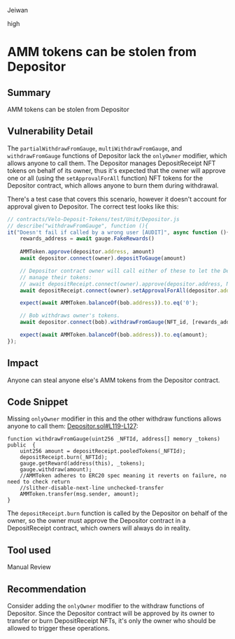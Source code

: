 Jeiwan

high

# AMM tokens can be stolen from Depositor

## Summary
AMM tokens can be stolen from Depositor
## Vulnerability Detail
The `partialWithdrawFromGauge`, `multiWithdrawFromGauge`, and `withdrawFromGauge` functions of Depositor lack the `onlyOwner` modifier, which allows anyone to call them. The Depositor manages DepositReceipt NFT tokens on behalf of its owner, thus it's expected that the owner will approve one or all (using the `setApprovalForAll` function) NFT tokens for the Depositor contract, which allows anyone to burn them during withdrawal.

There's a test case that covers this scenario, however it doesn't account for approval given to Depositor. The correct test looks like this:
```js
// contracts/Velo-Deposit-Tokens/test/Unit/Depositor.js
// describe("withdrawFromGauge", function (){
it("Doesn't fail if called by a wrong user [AUDIT]", async function (){
    rewards_address = await gauge.FakeRewards()
        
    AMMToken.approve(depositor.address, amount)
    await depositor.connect(owner).depositToGauge(amount)

    // Depositor contract owner will call either of these to let the Depositor contract
    // manage their tokens:
    // await depositReceipt.connect(owner).approve(depositor.address, NFT_id)
    await depositReceipt.connect(owner).setApprovalForAll(depositor.address, true)

    expect(await AMMToken.balanceOf(bob.address)).to.eq('0');

    // Bob withdraws owner's tokens.
    await depositor.connect(bob).withdrawFromGauge(NFT_id, [rewards_address])

    expect(await AMMToken.balanceOf(bob.address)).to.eq(amount);
});
```
## Impact
Anyone can steal anyone else's AMM tokens from the Depositor contract.

## Code Snippet
Missing `onlyOwner` modifier in this and the other withdraw functions allows anyone to call them:
[Depositor.sol#L119-L127](https://github.com/sherlock-audit/2022-11-isomorph/blob/main/contracts/Velo-Deposit-Tokens/contracts/Depositor.sol#L119-L127):
```solidity
function withdrawFromGauge(uint256 _NFTId, address[] memory _tokens)  public  {
    uint256 amount = depositReceipt.pooledTokens(_NFTId);
    depositReceipt.burn(_NFTId);
    gauge.getReward(address(this), _tokens);
    gauge.withdraw(amount);
    //AMMToken adheres to ERC20 spec meaning it reverts on failure, no need to check return
    //slither-disable-next-line unchecked-transfer
    AMMToken.transfer(msg.sender, amount);
}
```
The `depositReceipt.burn` function is called by the Depositor on behalf of the owner, so the owner must approve the Depositor contract in a DepositReceipt contract, which owners will always do in reality.


## Tool used
Manual Review

## Recommendation
Consider adding the `onlyOwner` modifier to the withdraw functions of Depositor. Since the Depositor contract will be approved by its owner to transfer or burn DepositReceipt NFTs, it's only the owner who should be allowed to trigger these operations.